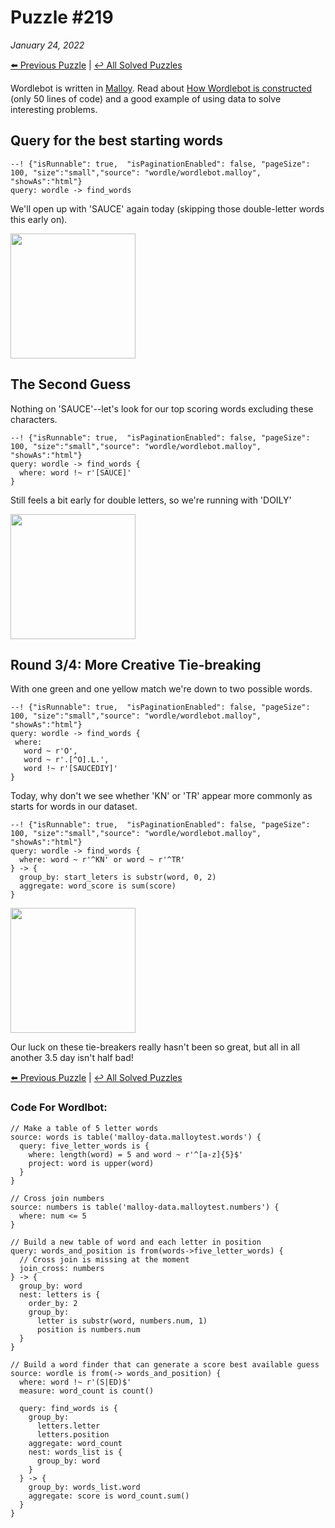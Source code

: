 # Puzzle #219
_January 24, 2022_

[⬅️ Previous Puzzle](wordle218.md)   |   [↩️ All Solved Puzzles](wordle5.md)

Wordlebot is written in [Malloy](https://github.com/looker-open-source/malloy/). Read about [How Wordlebot is constructed](wordle.md) (only 50 lines of code) and a good example of using data to solve interesting problems.


## Query for the best starting words

```malloy
--! {"isRunnable": true,  "isPaginationEnabled": false, "pageSize": 100, "size":"small","source": "wordle/wordlebot.malloy", "showAs":"html"}
query: wordle -> find_words
```

We'll open up with 'SAUCE' again today (skipping those double-letter words this early on).

<img src="/malloy/img/wordle219a.png" style="width: 200px">

## The Second Guess
Nothing on 'SAUCE'--let's look for our top scoring words excluding these characters.

```malloy
--! {"isRunnable": true,  "isPaginationEnabled": false, "pageSize": 100, "size":"small","source": "wordle/wordlebot.malloy", "showAs":"html"}
query: wordle -> find_words {
  where: word !~ r'[SAUCE]'
}
```

Still feels a bit early for double letters, so we're running with 'DOILY'

<img src="/malloy/img/wordle219b.png" style="width: 200px">

## Round 3/4: More Creative Tie-breaking
 With one green and one yellow match we're down to two possible words.

 ```malloy
--! {"isRunnable": true,  "isPaginationEnabled": false, "pageSize": 100, "size":"small","source": "wordle/wordlebot.malloy", "showAs":"html"}
query: wordle -> find_words {
  where:
    word ~ r'O',
    word ~ r'.[^O].L.',
    word !~ r'[SAUCEDIY]'
}
```

 Today, why don't we see whether 'KN' or 'TR' appear more commonly as starts for words in our dataset.

```malloy
--! {"isRunnable": true,  "isPaginationEnabled": false, "pageSize": 100, "size":"small","source": "wordle/wordlebot.malloy", "showAs":"html"}
query: wordle -> find_words {
  where: word ~ r'^KN' or word ~ r'^TR'
} -> {
  group_by: start_leters is substr(word, 0, 2)
  aggregate: word_score is sum(score)
}
```

<img src="/malloy/img/wordle219c.png" style="width: 200px">

Our luck on these tie-breakers really hasn't been so great, but all in all another 3.5 day isn't half bad!

[⬅️ Previous Puzzle](wordle218.md)   |   [↩️ All Solved Puzzles](wordle5.md)


### Code For Wordlbot:

```malloy
// Make a table of 5 letter words
source: words is table('malloy-data.malloytest.words') {
  query: five_letter_words is {
    where: length(word) = 5 and word ~ r'^[a-z]{5}$'
    project: word is upper(word)
  }
}

// Cross join numbers
source: numbers is table('malloy-data.malloytest.numbers') {
  where: num <= 5
}

// Build a new table of word and each letter in position
query: words_and_position is from(words->five_letter_words) {
  // Cross join is missing at the moment
  join_cross: numbers
} -> {
  group_by: word
  nest: letters is {
    order_by: 2
    group_by:
      letter is substr(word, numbers.num, 1)
      position is numbers.num
  }
}

// Build a word finder that can generate a score best available guess
source: wordle is from(-> words_and_position) {
  where: word !~ r'(S|ED)$'
  measure: word_count is count()

  query: find_words is {
    group_by:
      letters.letter
      letters.position
    aggregate: word_count
    nest: words_list is {
      group_by: word
    }
  } -> {
    group_by: words_list.word
    aggregate: score is word_count.sum()
  }
}
```
